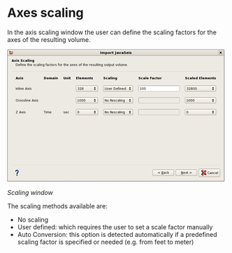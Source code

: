 # Axes scaling

In the axis scaling window the user can define the scaling factors for the axes of the resulting volume.

![](../../../.gitbook/assets/004_import_javaseis.png)

_Scaling window_

The scaling methods available are:

* No scaling
* User defined: which requires the user to set a scale factor manually
* Auto Conversion: this option is detected automatically if a predefined scaling factor is specified or needed \(e.g. from feet to meter\)

